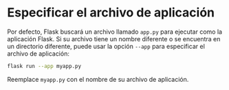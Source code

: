 # Especificar el archivo de aplicación

Por defecto, Flask buscará un archivo llamado `app.py` para ejecutar como la aplicación Flask. Si su archivo tiene un nombre diferente o se encuentra en un directorio diferente, puede usar la opción `--app` para especificar el archivo de aplicación:

```bash
flask run --app myapp.py
```

Reemplace `myapp.py` con el nombre de su archivo de aplicación.
